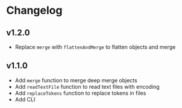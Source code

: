 # Changelog

## v1.2.0
- Replace `merge` with `flattenAndMerge` to flatten objects and merge

## v1.1.0
- Add `merge` function to merge deep merge objects
- Add `readTextFile` function to read text files with encoding
- Add `replaceTokens` function to replace tokens in files
- Add CLI
